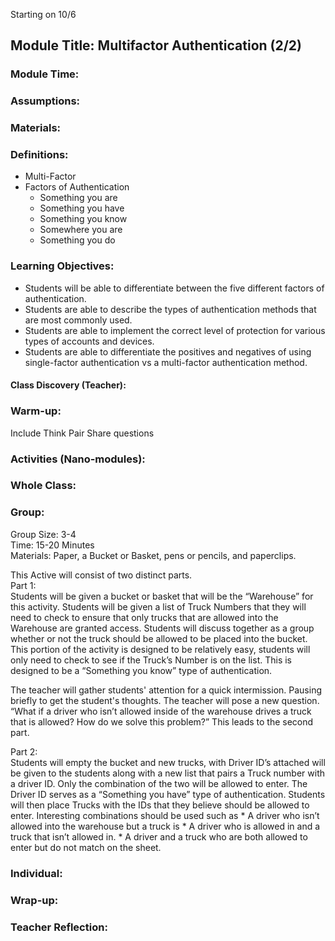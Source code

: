 Starting on 10/6
## Module Title: Multifactor Authentication (2/2)
### Module Time:
### Assumptions:
### Materials:
### Definitions:
* Multi-Factor
* Factors of Authentication
  * Something you are
  * Something you have
  * Something you know
  * Somewhere you are
  * Something you do 
### Learning Objectives:
* Students will be able to differentiate between the five different factors of authentication. 
* Students are able to describe the types of authentication methods that are most commonly used.
* Students are able to implement the correct level of protection for various types of accounts and devices.
* Students are able to differentiate the positives and negatives of using single-factor authentication vs a multi-factor authentication method.

#### Class Discovery (Teacher):

### Warm-up:
Include Think Pair Share questions
### Activities (Nano-modules):
### Whole Class:

### Group:
Group Size: 3-4 <br>
Time: 15-20 Minutes <br>
Materials: Paper, a Bucket or Basket, pens or pencils, and paperclips. <br>

This Active will consist of two distinct parts. <br>
Part 1: <br>
Students will be given a bucket or basket that will be the “Warehouse” for this activity. Students will be given a list of Truck Numbers that they will need to check to ensure that only trucks that are allowed into the Warehouse are granted access. Students will discuss together as a group whether or not the truck should be allowed to be placed into the bucket. This portion of the activity is designed to be relatively easy, students will only need to check to see if the Truck’s Number is on the list. This is designed to be a “Something you know” type of authentication. 

The teacher will gather students' attention for a quick intermission. Pausing briefly to get the student's thoughts. The teacher will pose a new question. “What if a driver who isn’t allowed inside of the warehouse drives a truck that is allowed? How do we solve this problem?” This leads to the second part.

Part 2: <br>
Students will empty the bucket and new trucks, with Driver ID’s attached will be given to the students along with a new list that pairs a Truck number with a driver ID. Only the combination of the two will be allowed to enter. The Driver ID serves as a “Something you have” type of authentication. Students will then place Trucks with the IDs that they believe should be allowed to enter. Interesting combinations should be used such as
	* A driver who isn’t allowed into the warehouse but a truck is
	* A driver who is allowed in and a truck that isn’t allowed in.
	* A driver and a truck who are both allowed to enter but do not match on the sheet. 


### Individual:

### Wrap-up:

### Teacher Reflection:

